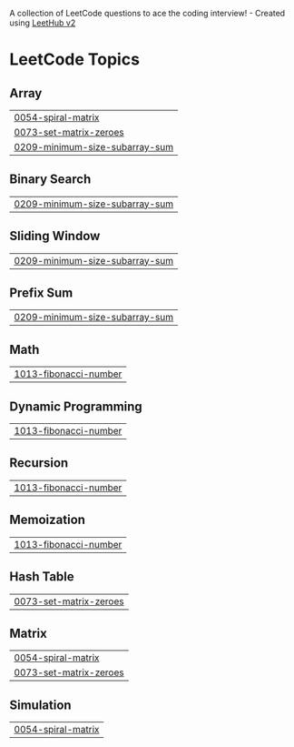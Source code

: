A collection of LeetCode questions to ace the coding interview! - Created using [LeetHub v2](https://github.com/arunbhardwaj/LeetHub-2.0)
<!---LeetCode Topics Start-->
# LeetCode Topics
## Array
|  |
| ------- |
| [0054-spiral-matrix](https://github.com/chakradharwork/leetcode/tree/master/0054-spiral-matrix) |
| [0073-set-matrix-zeroes](https://github.com/chakradharwork/leetcode/tree/master/0073-set-matrix-zeroes) |
| [0209-minimum-size-subarray-sum](https://github.com/chakradharwork/leetcode/tree/master/0209-minimum-size-subarray-sum) |
## Binary Search
|  |
| ------- |
| [0209-minimum-size-subarray-sum](https://github.com/chakradharwork/leetcode/tree/master/0209-minimum-size-subarray-sum) |
## Sliding Window
|  |
| ------- |
| [0209-minimum-size-subarray-sum](https://github.com/chakradharwork/leetcode/tree/master/0209-minimum-size-subarray-sum) |
## Prefix Sum
|  |
| ------- |
| [0209-minimum-size-subarray-sum](https://github.com/chakradharwork/leetcode/tree/master/0209-minimum-size-subarray-sum) |
## Math
|  |
| ------- |
| [1013-fibonacci-number](https://github.com/chakradharwork/leetcode/tree/master/1013-fibonacci-number) |
## Dynamic Programming
|  |
| ------- |
| [1013-fibonacci-number](https://github.com/chakradharwork/leetcode/tree/master/1013-fibonacci-number) |
## Recursion
|  |
| ------- |
| [1013-fibonacci-number](https://github.com/chakradharwork/leetcode/tree/master/1013-fibonacci-number) |
## Memoization
|  |
| ------- |
| [1013-fibonacci-number](https://github.com/chakradharwork/leetcode/tree/master/1013-fibonacci-number) |
## Hash Table
|  |
| ------- |
| [0073-set-matrix-zeroes](https://github.com/chakradharwork/leetcode/tree/master/0073-set-matrix-zeroes) |
## Matrix
|  |
| ------- |
| [0054-spiral-matrix](https://github.com/chakradharwork/leetcode/tree/master/0054-spiral-matrix) |
| [0073-set-matrix-zeroes](https://github.com/chakradharwork/leetcode/tree/master/0073-set-matrix-zeroes) |
## Simulation
|  |
| ------- |
| [0054-spiral-matrix](https://github.com/chakradharwork/leetcode/tree/master/0054-spiral-matrix) |
<!---LeetCode Topics End-->
